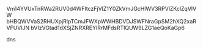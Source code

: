 Vm14YVUxTnRWa2RUV0d4WFltczFjVlZ1Y0ZkVmJGcHlWV3RPVlZKclZqVlVW
bHBQWVVaS2RHUXpjRlpTCmJFWXpWWHBDVDJSWFNraGpSM2hXQ2xaRVFUVlJN
bVIzVGtad1dXSjZNRXREYlRrMFdsRTlQUW9LZG1aeQoKaGp6

dns